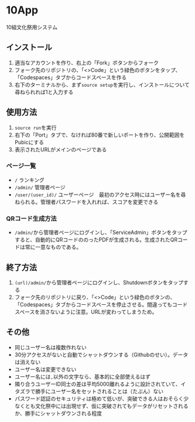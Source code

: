 # 10App
10組文化祭用システム
## インストール
1. 適当なアカウントを作り、右上の「Fork」ボタンからフォーク
2. フォーク先のリポジトリの、「<>Code」という緑色のボタンをタップ、「Codespaces」タブからコードスペースを作る
3. 右下のターミナルから、まず`source setup`を実行し、インストールについて尋ねられれば1と入力する
## 使用方法
1. `source run`を実行
2. 右下の「Port」タブで、なければ80番で新しいポートを作り、公開範囲をPubicにする
3. 表示されたURLがメインのページである
### ページ一覧
- `/` ランキング
- `/admin/` 管理者ページ
- `/user/(user_id)/` ユーザーページ　最初のアクセス時にはユーザー名を尋ねられる。管理者パスワードを入れれば、スコアを変更できる
### QRコード生成方法
- `/admin/`から管理者ページにログインし、「ServiceAdmin」ボタンをタップすると、自動的にQRコードののったPDFが生成される。生成されたQRコードは常に一意なものである。
## 終了方法
1. `(url)/admin/`から管理者ページにログインし、Shutdownボタンをタップする
2. フォーク先のリポジトリに戻り、「<>Code」という緑色のボタンの、「Codespaces」タブからコードスペースを停止させる。間違ってもコードスペースを消さないように注意。URLが変わってしまうため。
## その他
- 同じユーザー名は複数作れない
- 30分アクセスがないと自動でシャットダウンする（Githubのせい）。データは消えない
- ユーザー名は変更できない
- ユーザー名には`,`以外の文字なら、基本的に全部使えるはず
- 隣り合うユーザーID同士の差は平均5000離れるように設計されていて、イタズラで勝手にユーザー名をセットされることは（たぶん）ない
- パスワード認証のセキュリティは極めて低いが、突破できる人はおそらく少なくとも文化祭中には出現せず、仮に突破されてもデータがリセットされるか、勝手にシャットダウンされる程度
